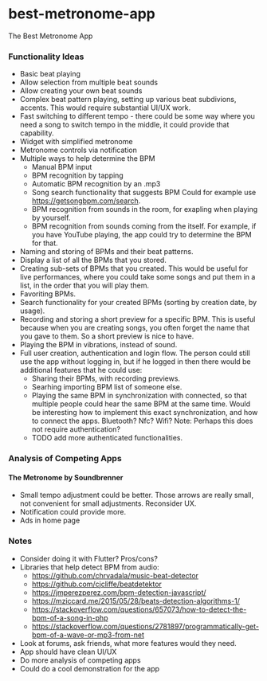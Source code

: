 # best-metronome-app
The Best Metronome App

### Functionality Ideas
- Basic beat playing
- Allow selection from multiple beat sounds
- Allow creating your own beat sounds
- Complex beat pattern playing, setting up various beat subdivions, accents. 
    This would require substantial UI/UX work.
- Fast switching to different tempo - there could be some way where you need a song to switch tempo in the middle, it could provide that capability.
- Widget with simplified metronome
- Metronome controls via notification
- Multiple ways to help determine the BPM 
  - Manual BPM input
  - BPM recognition by tapping
  - Automatic BPM recognition by an .mp3 
  - Song search functionality that suggests BPM
        Could for example use https://getsongbpm.com/search.
  - BPM recognition from sounds in the room, for exapling when playing by yourself.
  - BPM recognition from sounds coming from the itself.
      For example, if you have YouTube playing, the app could try to determine the BPM for that.
- Naming and storing of BPMs and their beat patterns.
- Display a list of all the BPMs that you stored.
- Creating sub-sets of BPMs that you created. 
    This would be useful for live performances, where you could take some songs and put them in a list, in the order that you will play them.  
- Favoriting BPMs. 
- Search functionality for your created BPMs (sorting by creation date, by usage).
- Recording and storing a short preview for a specific BPM.
    This is useful because when you are creating songs, you often forget the name that you gave to them. So a short preview is nice to have.
- Playing the BPM in vibrations, instead of sound.
- Full user creation, authentication and login flow. The person could still use the app without logging in, but if he logged in then there would be additional features that he could use:
  - Sharing their BPMs, with recording previews.
  - Searhing importing BPM list of someone else. 
  - Playing the same BPM in synchronization with connected, so that multiple people could hear the same BPM at the same time.
      Would be interesting how to implement this exact synchronization, and how to connect the apps. Bluetooth? Nfc? Wifi?
      Note: Perhaps this does not require authentication? 
  - TODO add more authenticated functionalities. 

### Analysis of Competing Apps
#### The Metronome by Soundbrenner
 - Small tempo adjustment could be better. Those arrows are really small, not convenient for small adjustments. Reconsider UX.
 - Notification could provide more.
 - Ads in home page
 
### Notes
- Consider doing it with Flutter? Pros/cons?
- Libraries that help detect BPM from audio:
  - https://github.com/chrvadala/music-beat-detector
  - https://github.com/cjcliffe/beatdetektor
  - https://jmperezperez.com/bpm-detection-javascript/
  - https://mziccard.me/2015/05/28/beats-detection-algorithms-1/
  - https://stackoverflow.com/questions/657073/how-to-detect-the-bpm-of-a-song-in-php
  - https://stackoverflow.com/questions/2781897/programmatically-get-bpm-of-a-wave-or-mp3-from-net
- Look at forums, ask friends, what more features would they need.
- App should have clean UI/UX
- Do more analysis of competing apps
- Could do a cool demonstration for the app
